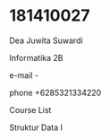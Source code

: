 # 181410027

Dea Juwita Suwardi

Informatika 2B

e-mail -

phone +6285321334220

Course List

Struktur Data I
